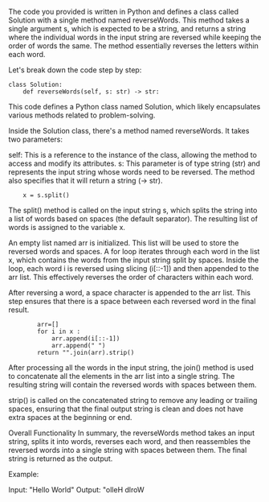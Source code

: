 The code you provided is written in Python and defines a class called Solution with a single method named reverseWords. This method takes a single argument s, which is expected to be a string, and returns a string where the individual words in the input string are reversed while keeping the order of words the same. The method essentially reverses the letters within each word.

Let's break down the code step by step:

```
class Solution:
    def reverseWords(self, s: str) -> str:
```
This code defines a Python class named Solution, which likely encapsulates various methods related to problem-solving.

Inside the Solution class, there's a method named reverseWords. It takes two parameters:

self: This is a reference to the instance of the class, allowing the method to access and modify its attributes.
s: This parameter is of type string (str) and represents the input string whose words need to be reversed. The method also specifies that it will return a string (-> str).

```
    x = s.split()
```
The split() method is called on the input string s, which splits the string into a list of words based on spaces (the default separator). The resulting list of words is assigned to the variable x.

An empty list named arr is initialized. This list will be used to store the reversed words and spaces.
A for loop iterates through each word in the list x, which contains the words from the input string split by spaces.
Inside the loop, each word i is reversed using slicing (i[::-1]) and then appended to the arr list. This effectively reverses the order of characters within each word.

After reversing a word, a space character is appended to the arr list. This step ensures that there is a space between each reversed word in the final result.


```
        arr=[]
        for i in x :
            arr.append(i[::-1])
            arr.append(" ")
        return "".join(arr).strip()
```

After processing all the words in the input string, the join() method is used to concatenate all the elements in the arr list into a single string. The resulting string will contain the reversed words with spaces between them.

strip() is called on the concatenated string to remove any leading or trailing spaces, ensuring that the final output string is clean and does not have extra spaces at the beginning or end.

Overall Functionality
In summary, the reverseWords method takes an input string, splits it into words, reverses each word, and then reassembles the reversed words into a single string with spaces between them. The final string is returned as the output.

Example:

Input: "Hello World"
Output: "olleH dlroW